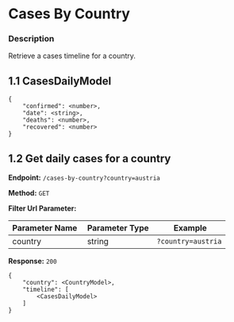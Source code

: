# Cases By Country

### Description

Retrieve a cases timeline for a country.

## 1.1 CasesDailyModel

```
{
    "confirmed": <number>,
    "date": <string>,
    "deaths": <number>,
    "recovered": <number>
}
```

## 1.2 Get daily cases for a country

**Endpoint:** `/cases-by-country?country=austria`

**Method:** `GET`

**Filter Url Parameter:**

Parameter Name | Parameter Type | Example
-------------- | -------------- | -------
country | string | `?country=austria`

**Response:** `200`

```
{
    "country": <CountryModel>,
    "timeline": [
        <CasesDailyModel>
    ]
}
```
